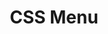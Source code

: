 ---
title: 'CSS Menu'
img: 'menu-header.png'
projectInfo: [
    'The assignment of this project was to design and create a menu with pure CSS and HTML. The goal of this assignment was to experiment with CSS and learn new CSS techniques. I focussed on 3D transforms to create a menu that looked like a physical menu. You can click on each page to browse through the menu.',
    'The assignment also contained a few restrictions: You could not use any id’s or classes, You could only use 2 colors and You must make it printable (@media print)'
]
usedTech: ['HTML', 'CSS']
github: 'https://github.com/roelandvs/css-to-the-rescue-2021'
liveLink: 'https://roelandvs.github.io/css-to-the-rescue-2021/menu_site_2/'
layout: project.ejs
---